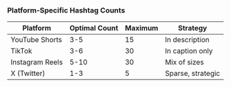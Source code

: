 ### Platform-Specific Hashtag Counts

| Platform | Optimal Count | Maximum | Strategy |
|----------|---------------|---------|----------|
| YouTube Shorts | 3-5 | 15 | In description |
| TikTok | 3-6 | 30 | In caption only |
| Instagram Reels | 5-10 | 30 | Mix of sizes |
| X (Twitter) | 1-3 | 5 | Sparse, strategic |
